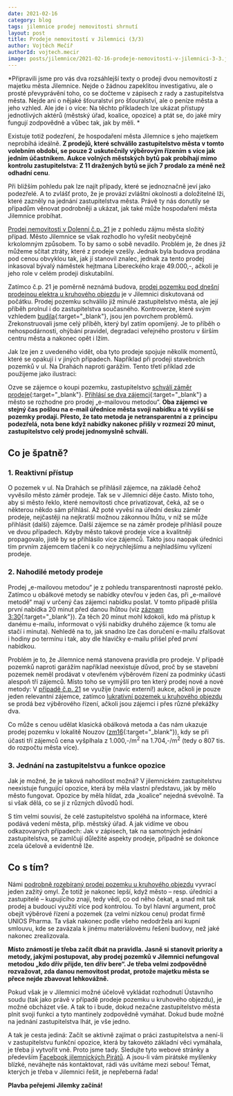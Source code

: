 ```yaml
---
date: 2021-02-16
category: blog
tags: jilemnice prodej nemovitosti shrnutí
layout: post
title: Prodeje nemovitostí v Jilemnici (3/3)
author: Vojtěch Mečíř
authorId: vojtech.mecir
image: posts/jilemnice/2021-02-16-prodeje-nemovitosti-v-jilemnici-3-3.jpg
---
```

*Připravili jsme pro vás dva rozsáhlejší texty o prodeji dvou nemovitostí z majetku města Jilemnice. Nejde o žádnou zapeklitou investigativu, ale o prosté převyprávění toho, co se dočteme v zápisech z rady a zastupitelstva města. Nejde ani o nějaké šťouralství pro šťouralství, ale o peníze města a jeho vzhled. Ale jde i o více: Na těchto příkladech lze ukázat přístupy jednotlivých aktérů (městský úřad, koalice, opozice) a ptát se, do jaké míry fungují zodpovědně a vůbec tak, jak by měli. *

Existuje totiž podezření, že hospodaření města Jilemnice s jeho majetkem neprobíhá ideálně. **Z prodejů, které schválilo zastupitelstvo města v tomto volebním období, se pouze 2 uskutečnily výběrovým řízením s více jak jedním účastníkem. Aukce volných městských bytů pak probíhají mimo kontrolu zastupitelstva: Z 11 dražených bytů se jich 7 prodalo za méně než odhadní cenu**.

Při bližším pohledu pak lze najít případy, které se jednoznačně jeví jako podezřelé. A to zvlášť proto, že je provází zvláštní okolnosti a doložitelné lži, které zazněly na jednání zastupitelstva města. Právě ty nás donutily se případům věnovat podrobněji a ukázat, jak také může hospodaření města Jilemnice probíhat.

[Prodej nemovitosti v Dolenní č.p. 21](2021-02-16-prodeje-nemovitosti-v-jilemnici-2-3-cp-21.html) je z pohledu zájmu města složitý případ. Město Jilemnice se však rozhodlo ho vyřešit neobyčejně krkolomným způsobem. To by samo o sobě nevadilo. Problém je, že dnes již můžeme sčítat ztráty, které z prodeje vzešly. Jednak byla budova prodána pod cenou obvyklou tak, jak jí stanovil znalec, jednak za tento prodej inkasoval bývalý náměstek hejtmana Libereckého kraje 49.000,-, ačkoli je jeho role v celém prodeji diskutabilní.

Zatímco č.p. 21 je poměrně neznámá budova, [prodej pozemku pod dnešní prodejnou elektra u kruhového objezdu](https://jilemnice.pirati.cz/aktuality/2021-02-16-prodeje-nemovitosti-v-jilemnici-1-3-elektro-u-kruhoveho-objezdu.html) je v Jilemnici diskutovaná od počátku. Prodej pozemku schválilo již minulé zastupitelstvo města, ale její příběh prolnul i do zastupitelstva současného. Kontroverze, které svým vzhledem [budila](https://www.facebook.com/mestojilemnice/posts/2178179738859602/){:target="_blank"}, jsou jen povrchem problémů. Zrekonstruovali jsme celý příběh, který byl zatím opomíjený. Je to příběh o nehospodárnosti, ohýbání pravidel, degradaci veřejného prostoru v širším centru města a nakonec opět i lžím.

Jak lze jen z uvedeného vidět, oba tyto prodeje spojuje několik momentů, které se opakují i v jiných případech. Například při prodeji stavebních pozemků v ul. Na Drahách naproti garážím. Tento třetí příklad zde použijeme jako ilustraci:

Ozve se zájemce o koupi pozemku, zastupitelstvo [schválí záměr prodeje](http://mestojilemnice.cz/data/jil_files/12364/zm17a.pdf){:target="_blank"}. [Přihlásí se dva zájemci](http://mestojilemnice.cz/data/jil_files/12512/zm18a.pdf){:target="_blank"} a město se rozhodne pro prodej „e-mailovou metodou“. **Oba zájemci ve stejný čas pošlou na e-mail úřednice města svoji nabídku a té vyšší se pozemky prodají. Přesto, že tato metoda je netransparentní a z principu podezřelá, nota bene když nabídky nakonec přišly v rozmezí 20 minut, zastupitelstvo celý prodej jednomyslně schválí.**

## Co je špatně?

### 1. Reaktivní přístup

O pozemek v ul. Na Drahách se přihlásil zájemce, na základě čehož vyvěsilo město záměr prodeje. Tak se v Jilemnici děje často. Místo toho, aby si město řeklo, které nemovitosti chce privatizovat, čeká, až se o některou někdo sám přihlásí. Až poté vyvěsí na úřední desku záměr prodeje, nejčastěji na nejkratší možnou zákonnou lhůtu, v níž se může přihlásit (další) zájemce. Další zájemce se na záměr prodeje přihlásil pouze ve dvou případech. Kdyby město takové prodeje více a kvalitněji propagovalo, jistě by se přihlásilo více zájemců. Takto jsou naopak úředníci tím prvním zájemcem tlačeni k co nejrychlejšímu a nejhladšímu vyřízení prodeje.

### 2. Nahodilé metody prodeje

Prodej „e-mailovou metodou“ je z pohledu transparentnosti naprosté peklo. Zatímco u obálkové metody se nabídky otevřou v jeden čas, při „e-mailové metodě“ mají v určený čas zájemci nabídku poslat. V tomto případě přišla první nabídka 20 minut před danou lhůtou (viz [záznam 3:30](http://zm.jilemnice.cz/vod/18zm_2020-11-04.mp4){:target="_blank"}). Za těch 20 minut mohl kdokoli, kdo má přístup k danému e-mailu, informovat o výši nabídky druhého zájemce (k tomu ale stačí i minuta). Nehledě na to, jak snadno lze čas doručení e-mailu zfalšovat i hodiny po termínu i tak, aby dle hlavičky e-mailu přišel před první nabídkou.

Problém je to, že Jilemnice nemá stanovena pravidla pro prodeje. V případě pozemků naproti garážím například neexistuje důvod, proč by se stavební pozemek neměl prodávat v otevřeném výběrovém řízení za podmínky účasti alespoň tří zájemců. Místo toho se vymýšlí pro ten který prodej nové a nové metody: V [případě č.p. 21]() se využije (navíc externí!) aukce, ačkoli je pouze jeden relevantní zájemce, zatímco [lukrativní pozemek u kruhového objezdu](https://jilemnice.pirati.cz/aktuality/2021-02-16-prodeje-nemovitosti-v-jilemnici-1-3-elektro-u-kruhoveho-objezdu.html) se prodá bez výběrového řízení, ačkoli jsou zájemci i přes různé překážky dva.

Co může s cenou udělat klasická obálková metoda a čas nám ukazuje prodej pozemku v lokalitě Nouzov ([zm16](http://mestojilemnice.cz/data/jil_files/12206/zm16aa.pdf){:target="_blank"}), kdy se při účasti tří zájemců cena vyšplhala z 1.000,-/m<sup>2</sup> na 1.704,-/m<sup>2</sup> (tedy o 807 tis. do rozpočtu města více).

### 3. Jednání na zastupitelstvu a funkce opozice

Jak je možné, že je taková nahodilost možná? V jilemnickém zastupitelstvu neexistuje fungující opozice, která by měla vlastní představu, jak by mělo město fungovat. Opozice by měla hlídat, zda „koalice“ nejedná svévolně. Ta si však dělá, co se jí z různých důvodů hodí.

S tím velmi souvisí, že celé zastupitelstvo spoléhá na informace, které podává vedení města, příp. městský úřad. A jak vidíme ve obou odkazovaných případech: Jak v zápisech, tak na samotných jednání zastupitelstva, se zamlčují důležité aspekty prodeje, případně se dokonce zcela účelově a evidentně lže.

## Co s tím?
Námi [podrobně rozebíraný prodej pozemku u kruhového objezdu](https://jilemnice.pirati.cz/aktuality/2021-02-16-prodeje-nemovitosti-v-jilemnici-1-3-elektro-u-kruhoveho-objezdu.html) vyvrací jeden zažitý omyl. Že totiž je nakonec lepší, když město – resp. úředníci a zastupitelé – kupujícího znají, tedy vědí, co od něho čekat, a snad mít tak prodej a budoucí využití více pod kontrolou. To byl hlavní argument, proč obejít výběrové řízení a pozemek (za velmi nízkou cenu) prodat firmě UNIOS Pharma. Ta však nakonec podle všeho nedodržela ani kupní smlouvu, kde se zavázala k jinému materiálovému řešení budovy, než jaké nakonec zrealizovala.

**Místo známostí je třeba začít dbát na pravidla. Jasně si stanovit priority a metody, jakými postupovat, aby prodej pozemků v Jilemnici nefungoval metodou „kdo dřív přijde, ten dřív bere“. Je třeba velmi zodpovědně rozvažovat, zda danou nemovitost prodat, protože majetku města se přece nejde zbavovat lehkovážně.**

Pokud však je v Jilemnici možné účelově vykládat rozhodnutí Ústavního soudu (tak jako právě v případě prodeje pozemku u kruhového objezdu), je možné obcházet vše. A tak to i bude, dokud nezačne zastupitelstvo města plnit svoji funkci a tyto mantinely zodpovědně vymáhat. Dokud bude možné na jednání zastupitelstva lhát, je vše jedno.

A tak je cesta jediná: Začít se aktivně zajímat o práci zastupitelstva a není-li v zastupitelstvu funkční opozice, která by takovéto základní věci vymáhala, je třeba ji vytvořit vně. Proto jsme tady. Sledujte tyto webové stránky a především [Facebook jilemnických Pirátů](https://www.facebook.com/PiratiJil). A jsou-li vám pirátské myšlenky blízké, neváhejte nás kontaktovat, rádi vás uvítáme mezi sebou! Témat, kterých je třeba v Jilemnici řešit, je nepřeberná řada!

**Plavba peřejemi Jilemky začíná!**